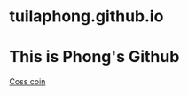 # tuilaphong.github.io
# This is Phong's Github
<a href="https://tuilaphong.github.io/coss_coin">Coss coin</a>
